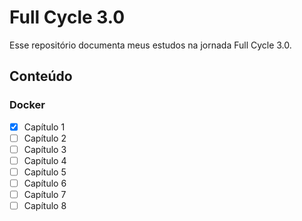 # Full Cycle 3.0

Esse repositório documenta meus estudos na jornada Full Cycle 3.0.

## Conteúdo

### Docker

- [x] Capítulo 1
- [ ] Capítulo 2
- [ ] Capítulo 3
- [ ] Capítulo 4
- [ ] Capítulo 5
- [ ] Capítulo 6
- [ ] Capítulo 7
- [ ] Capítulo 8
